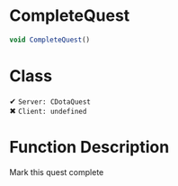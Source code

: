 # CompleteQuest
```js
void CompleteQuest()
```
# Class
✔ `Server: CDotaQuest`  
✖ `Client: undefined`  

# Function Description
Mark this quest complete
